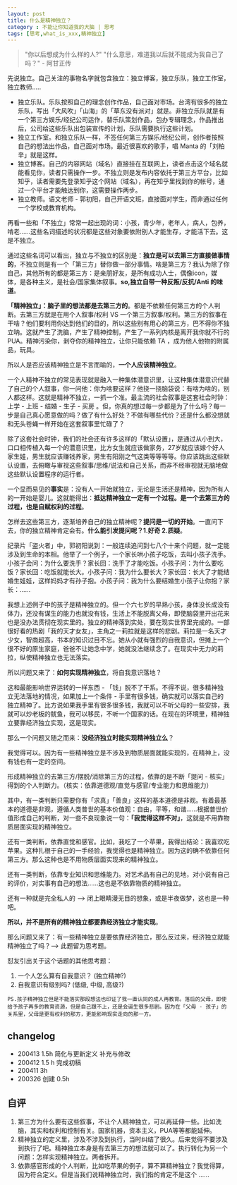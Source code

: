 ```yaml
---
layout: post
title: 什么是精神独立？
category : 不能让你知道我的大脑 | 思考
tags: [思考,what_is_xxx,精神独立]
---
```



> "你以后想成为什么样的人?" "什么意思，难道我以后就不能成为我自己了吗？" - 阿甘正传

先说独立。自己关注的事物名字就包含独立：独立博客，独立乐队，独立工作室，独立教师.....

- 独立乐队。乐队按照自己的理念创作作品，自己面对市场。台湾有很多的独立乐队，写出「大风吹」「山海」的「草东没有派对」就是。非独立乐队就是有一个第三方娱乐/经纪公司运作，替乐队策划作品，包办专辑理念，作品推出后，公司给这些乐队出包装宣传的计划，乐队需要执行这些计划。
- 独立工作室。和独立乐队一样，不签任何第三方娱乐/经纪公司，创作者按照自己的想法出作品，自己面对市场。最近很喜欢的歌手，唱 Manta 的「刘柏辛」就是这样。
- 独立博客。自己的内容网站（域名）直接挂在互联网上，读者点击这个域名就能看见你，读者只需操作一步。不独立则是发布内容依托于第三方平台，比如知乎，读者需要先登录知乎这个网站（域名），再在知乎里找到你的帐号，通过一个平台才能触达到你，这需要操作两步。
- 独立教师。语文老师 - 郭初阳，自己开语文班，直接面对学生，而非通过任何一个学校或教育机构。

再看一些和「不独立」常常一起出现的词：小孩，青少年，老年人，病人，包养，啃老......这些名词描述的状况都是这些对象要依附别人才能生存，才能活下去。这是不独立。

通过这些名词可以看出，独立与不独立的区别是：**独立是可以去第三方直接做事情的**，不独立则是有一个「第三方」替你做一部分事情。啥是第三方？我认为除了你自己，其他所有的都是第三方：是亲朋好友，是所有成功人士，偶像icon，媒体，是各种主义，是社会/国家集体叙事。**so,独立自带一种反叛/反抗/Anti 的味道**。

**「精神独立」：脑子里的想法都是去第三方的**。都是不依赖任何第三方的个人判断。去第三方就是在用个人叙事/权利 VS 一个第三方叙事/权利。第三方的叙事在干啥？他们要利用你达到他们的目的，所以这些别有用心的第三方，巴不得你不独立呐。这就产生了洗脑，产生了精神控制，产生了一系列内核是离开我你就不行的 PUA。精神污染你，剥夺你的精神独立，让你只能依赖 TA ，成为他人他物的附属品，玩具。

所以人是否应该精神独立是不言而喻的，**一个人应该精神独立**。

一个人精神不独立的常见表现就是融入一种集体潜意识里，让这种集体潜意识代替了自己的个人叙事，你一问他：你为啥要这样？他挠一挠脑袋说：有啥为啥的，别人都这样。这就是精神不独立，一抓一个准。最主流的社会叙事是这套社会时钟：上学 - 上班 - 结婚 - 生子 - 买房 。但，你真的想过每一步都是为了什么吗？每一步是自己真心愿意做的吗？做了有什么好处？不做有哪些代价？还是什么都没想就和无头苍蝇一样开始在这套叙事里忙碌了？

除了这套社会时钟，我们的社会还有许多这样的「默认设置」，是通过从小到大，口口相传植入每一个的潜意识里，比方女生就应该做家务，27岁就应该嫁个好人家生娃，男生就应该赚钱养家，男生有阳刚之气这类等等等等。你应该跳出这些默认设置，去俯瞰与审视这些叙事/思维/说法和自己关系，而非不经审视就无脑地做这些默认设置程序的运行者。

一个显而易见的**事实**是：没有人一开始就独立，无论是生活还是精神，因为所有人的一开始是婴儿。这就能得出：**抵达精神独立一定有一个过程。是一个去第三方的过程，也是自赋权利的过程**。

怎样去这些第三方，逐渐培养自己的独立精神呢？**提问是一切的开始**。一直问下去，你的独立精神肯定会有。**什么能引发提问呢？1.好奇 2.质疑**。

纪录片「盗火者」中，郭初阳说到：一般连续追问到七八个十来个问题，就一定能涉及到生命的本相。他举了一个例子，一个家长哄小孩子吃饭，去叫小孩子洗手。小孩子会问：为什么要洗手？家长回：洗手了才能吃饭。小孩子问：为什么要吃饭？家长回：吃饭就能长大。小孩子问：我为什么要长大？家长回：长大了才能结婚生娃娃，这样妈妈才有孙子抱。小孩子问：我为什么要结婚生小孩子让你抱？家长：...... 

我想上述例子中的孩子是精神独立的。但一个六七岁的早熟小孩，身体没长成没有体力，还没有谋生的能力也就没有钱，生活上不能脱离父母，即使脑袋里开出花来也是没办法贯彻在现实里的。独立的精神落到实处，要在现实世界里完成的。一部很好看的热剧「我的天才女友」，主角之一莉拉就是这样的悲剧。莉拉是一名天才少女，智商超高，书本的知识过目不忘。她从小就有强烈的自我意识，但摊上一个很不好的原生家庭，爸爸不让她念中学，她就没法继续念了。在现实中无力的莉拉，纵使精神独立也无法落实。

所以问题又来了：**如何实现精神独立**，将自我意识落地？

这和最能影响世界运转的一样东西 - 「钱」脱不了干系。不得不说，很多精神独立无法落地的情况，如果加上一个条件 - 手里有很多钱，确实就可以落实自己的独立精神了。比方说如果我手里有很多很多钱，我就可以不听父母的一些安排，我就可以炒老板的鱿鱼，我可以移民，不听一个国家的话。在现在的环境里，精神独立要靠经济独立实现，这是现实。

那么一个问题又随之而来：**没经济独立时能实现精神独立么**？

我觉得可以。因为有一些精神独立是不涉及到物质层面就能实现的，在精神上，没有钱也有一定的空间。

形成精神独立的去第三方/摆脱/消除第三方的过程，依靠的是不断「提问 - 核实」得到的个人判断力。（核实：依靠道德观/直觉与感官/专业能力和思维能力）

其中，有一类判断只需要你有「求真」「善良」这样的基本道德是非观。有着最基本的道德是非观，遵循人类普世的基本价值观：自由，平等，和谐......根据普世价值形成自己的判断，对一些不良现象说一句：**「我觉得这样不对」**，这就是不用靠物质层面实现的精神独立。

还有一类判断，依靠直觉和感官。比如，我吃了一个苹果，我得出结论：我喜欢吃苹果。这种扎根于自己的一手经验，我觉得也是精神独立。因为这的确不依靠任何第三方。那么这种也是不用物质层面实现来的精神独立。

还有一类判断，依靠专业知识和思维能力。对艺术品有自己的见地，对小说有自己的评价，对实事有自己的想法......这也是不依靠物质的精神独立。

还有一种就是完全私人的 --> 闭上眼睛漫无目的想象，或是半夜做梦，这也是一种吧。

**所以，并不是所有的精神独立都要靠经济独立才能实现**。

那么问题又来了：有一些精神独立是要依靠经济独立，那么反过来，经济独立就能精神独立了吗？--> 此题留为思考题。

怼友引出关于这个话题的其他思考题：
1. 一个人怎么算有自我意识？ (独立精神?)
2. 自我意识有级别吗? (低级, 中级, 高级?)


```
PS.孩子精神独立但是不能落实那段想法也印证了我一直认同的成人再教育。落后的父母，即使给予孩子再多的教育资源，但是自己跟不上，还是会诞生很多悲剧。因为在「父母 - 孩子」的关系里，父母是更有权利的那方，更能影响现实走向的那一方。
```

## changelog
- 200413  1.5h 简化与更新定义 补充与修改
- 200412  1.5 h 完成初稿
- 200411  3h
- 200326 创建 0.5h

## 自评

1. 第三方为什么要有这些叙事，不让个人精神独立，可以再延伸一些。比如洗脑，其实和权利和控制有关。国家机器，资本主义，PUA等等都能延伸。
2. 精神独立的定义里，涉及不涉及到执行，当时纠结了很久。后来觉得不要涉及到执行了吧。精神独立本身是有去第三方的想法就可以了。执行转化为另一个问题：怎样实现精神独立。两者拆开。
3. 依靠感官形成的个人判断，比如吃苹果的例子，算不算精神独立？我觉得算，因为符合定义。但是当我们说精神独立时，我们指的肯定不是这个 ...... 
